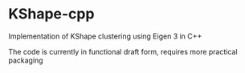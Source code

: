# KShape-cpp
Implementation of KShape clustering using Eigen 3 in C++

The code is currently in functional draft form, requires more practical packaging
